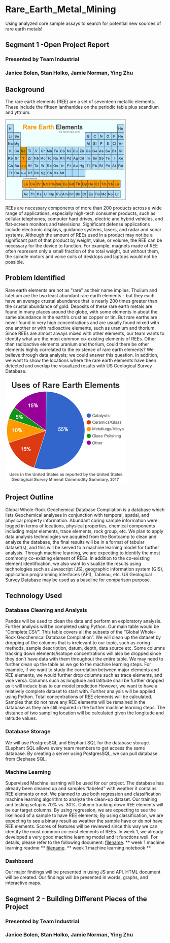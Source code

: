 # Rare_Earth_Metal_Mining
Using analyzed core sample assays to search for potential new sources of rare earth metals!

## Segment 1 -Open Project Report
### Presented by Team Industrial
### Janice Bolen, Stan Holko, Jamie Norman, Ying Zhu

## Background
The rare earth elements (REE) are a set of seventeen metallic elements. These include the fifteen lanthanides on the periodic table plus scandium and yttrium.

![rare-earth-elements-periodic-table](Resources/Graphs/YZGraphs/rare-earth-elements-periodic-table.gif)

REEs are necessary components of more than 200 products across a wide range of applications, especially high-tech consumer products, such as cellular telephones, computer hard drives, electric and hybrid vehicles, and flat-screen monitors and televisions. Significant defense applications include electronic displays, guidance systems, lasers, and radar and sonar systems. Although the amount of REEs used in a product may not be a significant part of that product by weight, value, or volume, the REE can be necessary for the device to function. For example, magnets made of REE often represent only a small fraction of the total weight, but without them, the spindle motors and voice coils of desktops and laptops would not be possible.
 
## Problem Identified
Rare earth elements are not as "rare" as their name implies. Thulium and lutetium are the two least abundant rare earth elements - but they each have an average crustal abundance that is nearly 200 times greater than the crustal abundance of gold. Deposits of these rare earth metals are found in many places around the globe, with some elements in about the same abundance in the earth’s crust as copper or tin. But rare earths are never found in very high concentrations and are usually found mixed with one another or with radioactive elements, such as uranium and thorium. Since REEs are almost always mixed with other elements, our team wants to identify what are the most common co-existing elements of REEs. Other than radioactive elements uranium and thorium, could there be other elements highly correlated to the existence of rare earth elements? We believe through data analysis; we could answer this question. In addition, we want to show the locations where the rare earth elements have been detected and overlap the visualized results with US Geological Survey Database.

![uses-of-rare-earth-elements](Resources/Graphs/YZGraphs/uses-of-rare-earth-elements.gif)

## Project Outline
Global Whole-Rock Geochemical Database Compilation is a database which lists Geochemical analyses in conjunction with temporal, spatial, and physical property information. Abundant coring sample information were logged in terms of locations, physical properties, chemical components including mojar elements, trace elements, rock group, etc. We plan to apply data analysis technologies we acquired from the Bootcamp to clean and analyze the database, the final results will be in a format of tabular dataset(s), and this will be served to a machine learning model for further analysis. Through machine learning, we are expecting to identify the most commonly co-existing element of REEs. In addition to the co-existing element identification, we also want to visualize the results using technologies such as Javascript (JS), geographic information system (GIS), application programming interfaces (API), Tableau, etc. US Geological Survey Database may be used as a baseline for comparison purpose.

## Technology Used
### Database Cleaning and Analysis
Pandas will be used to clean the data and perform an exploratory analysis. Further analysis will be completed using Python. Our main table would be “Complete.CSV”. This table covers all the subsets of the “Global Whole-Rock Geochemical Database Compilation”. We will clean up the dataset by dropping of the columns that is irrelevant to our topic, such as coring methods, sample description, datum, depth, data source etc. Some columns tracking down elements/isotope concentrations will also be dropped since they don’t have data with them throughout the entire table. We may need to further clean up the table as we go to the machine learning steps. For example, if we want to study the correlation between major elements and REE elements, we would further drop columns such as trace elements, and vice versa. Columns such as longitude and latitude shall be further dropped as it will induce bias to our model prediction However, we want to have a relatively complete dataset to start with. Further analysis will be applied using Python. Total concentrations of REE elements will be calculated. Samples that do not have any REE elements will be remained in the database as they are still required in the further machine learning steps. The distance of two sampling location will be calculated given the longitude and latitude values.

### Database Storage
We will use PostgresSQL and Elephant SQL for the database storage. ELephant SQL allows every team members to get access the same database. By creating a server using PostgresSQL, we can pull database from Elephase SQL. 

### Machine Learning
Supervised Machine learning will be used for our project. The database has already been cleaned up and samples “labeled” with weather it contains REE elements or not. We planned to use both regression and classification machine learning algorithm to analyze the clean-up dataset. Our training and testing setup is 70% vs. 30%. Column tracking down REE elements will be our target columns. By using regression, we are expecting to see the likelihood of a sample to have REE elements; By using classification, we are expecting to see a binary result as weather the sample have or do not have REE elements. Scores of features will be reviewed since this way we can identify the most common co-exist elements of REEs.
In week 1, we already developed a very good machine learning model and it functions well. For details, please refer to the following document: 
[filename](path/to/filename.md). ** week 1 machine learning readme **
[filename](path/to/filename.ipynb). ** week 1 machine learning notebook **

### Dashboard
Our major findings will be presented in using JS and API. HTML document will be created. Our findings will be presented in words, graphs, and interactive maps.


## Segment 2 - Building Different Pieces of the Project
### Presented by Team Industrial
### Janice Bolen, Stan Holko, Jamie Norman, Ying Zhu


